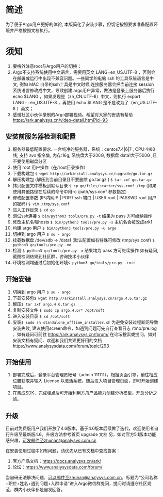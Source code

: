# 简述
为了便于Argo用户更好的体验, 本版简化了安装步骤，但切记按照要求准备配置环境并严格按照文档执行。
# 须知
1. 要格外注意root与Argo用户的切换；
1. Argo不支持系统使用中文语言，需要用英文 LANG=en_US.UTF-8 ，否则会在部署或运行中出现不兼容问题。一些同学的电脑 ssh 的工具系统语言是中文, 例如 MAC 自带的ssh工具是中文时候,连接服务器会把当前连接 session 系统语言修改成中文，导致创建 argo用户异常，做法是登录上服务器后执行 echo $LANG ，如果发现是（zh_CN.UTF-8）中文，则执行 export LANG==en_US.UTF-8  ，再使用  echo $LANG 是不是改为了（en_US.UTF-8 ）英文；
1. 感谢社区小伙伴录制的Argo部署视频，希望对大家的安装有帮助 https://ark.analysys.cn/video-detail.html?id=93

## 安装前服务器检测和配置
1. 服务器最低配置要求. 一台纯净的服务器，系统：centos7.4|6|7 , CPU:4核8线, 支持 avx 指令集, 内存:16g, 系统盘大于200G, 数据盘 data1大于500G ,且不要使用磁盘分区
1. 使用 root 用户操作（在/root目录操作）
1. 下载构建包 `$ wget http://arkinstall.analysys.cn/upgrade/go.tar.gz`
1. 解压构建包 (解压到当前目录且不要删除 go.tar.gz ) `$ tar zxf go.tar.gz` 
1. 拷贝配置文件模板到默认目录  `$ cp go/files/scatter/sys.conf /tmp` (如果使用其他路径在后续的命令中用-c /path/sys.conf 参数指定)
1. 修改配置参数 (IP:内网IP | PORT:ssh 端口 | USER:root | PASSWD:root 用户的密码) `$ vim /tmp/sys.conf`
1. 进入工作目录 `$ cd go`
1. 测试ssh连接 `$ bin/python3 tools/pre.py -t`  结果为 pass 方可继续操作
1. 修改主机名和hosts `$ bin/python3 tools/pre.py -s` 主机名会被改成ark1 
1. 构建 argo 用户 `$ bin/python3 tools/pre.py -u argo`
1. 切换到 argo 用户 `$ su - argo`
1. 挂载数据盘 /dev/sdb -> /data1 (默认配置如有特殊可修改 /tmp/sys.conf) `$ python3 go/tools/pre.py -md`
1. 检测 `$ python3 go/tools/pre.py -x` 结果均为 pass 方可继续操作 如有疑问, 截图检测结果到社区群，咨询技术小伙伴
1. 环境检测均通过后初始化环境`$ python3 go/tools/pre.py -init`
     
## 开始安装
1. 切换到 argo 用户 `$ su - argo`
1. 下载安装包`$ wget http://arkinstall.analysys.cn/argo.4.6.tar.gz`  
1. 解压`$ tar zxf argo.4.6.tar.gz`  
1. 复制安装文件 `$ sudo cp argo.4.6/* /opt/soft`
1. 进入安装目录 `$ cd /opt/soft`
1. 安装`$ sudo sh standalone_offline_installer.sh`  为避免安装过程断网导致安装失败, 建议使用screen命令，如遇到问题可先自行查看日志 /tmp/pre.log ，如有疑问可前往 https://ark.analysys.cn/forum/ 在论坛搜索或提问，如对安装文档有疑问、欢迎和我们共建更好用的文档 https://www.analysysdata.com/forum/topic/293
    
## 开始使用
1. 部署完成后，登录平台管理员帐号（admin 111111），根据页面引导，前往相应位置获取并输入 License 以激活系统，随后进入项目管理页面，即可开始创建项目。
1. 在集成SDK、完成埋点后可开始利用方舟产品能力创建分析模型，开启分析之旅。

## 升级
目前对免费版用户我们开放了4.6版本，基于4.6版本后续做了迭代，欢迎使用者自行升级至最新版4.6，升级方法参考首页 upgrade 文档
另，如对官方5.1版本功能感兴趣，可发邮件至zhunan@analysys.com.cn

在安装使用过程中如有问题，请优先从已有文档中查找答案：
1. 官方产品文档：https://docs.analysys.cn/ark/ 
2. 论坛：https://www.analysysdata.com/forum/

当自研无法解决问题，可以邮件至zhunan@analysys.com.cn，标题为“公司名称+职位+姓名+遇到问题+入群申请”进入Argo微信群提问，提问时请遵守社区规范，群内小伙伴都是自发回答。
